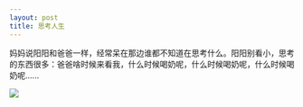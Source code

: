 ```yaml
---
layout: post
title: 思考人生
---
```


妈妈说阳阳和爸爸一样，经常呆在那边谁都不知道在思考什么。阳阳别看小，思考的东西很多：爸爸啥时候来看我，什么时候喝奶呢，什么时候喝奶呢，什么时候喝奶呢......

![](https://raw.githubusercontent.com/initlove/initlove.github.io/master/images/2016-05-08-072441.jpg)

